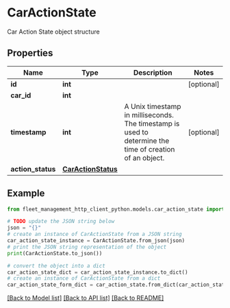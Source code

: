 # CarActionState

Car Action State object structure

## Properties

Name | Type | Description | Notes
------------ | ------------- | ------------- | -------------
**id** | **int** |  | [optional] 
**car_id** | **int** |  | 
**timestamp** | **int** | A Unix timestamp in milliseconds. The timestamp is used to determine the time of creation of an object. | [optional] 
**action_status** | [**CarActionStatus**](CarActionStatus.md) |  | 

## Example

```python
from fleet_management_http_client_python.models.car_action_state import CarActionState

# TODO update the JSON string below
json = "{}"
# create an instance of CarActionState from a JSON string
car_action_state_instance = CarActionState.from_json(json)
# print the JSON string representation of the object
print(CarActionState.to_json())

# convert the object into a dict
car_action_state_dict = car_action_state_instance.to_dict()
# create an instance of CarActionState from a dict
car_action_state_form_dict = car_action_state.from_dict(car_action_state_dict)
```
[[Back to Model list]](../README.md#documentation-for-models) [[Back to API list]](../README.md#documentation-for-api-endpoints) [[Back to README]](../README.md)


